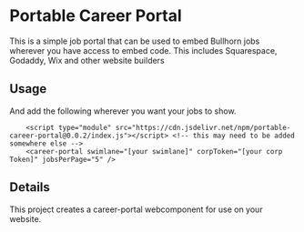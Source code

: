 # Portable Career Portal

This is a simple job portal that can be used to embed Bullhorn jobs wherever you have access to embed code.  This includes Squarespace, Godaddy, Wix and other website builders

## Usage

And add the following wherever you want your jobs to show.
```
    <script type="module" src="https://cdn.jsdelivr.net/npm/portable-career-portal@0.0.2/index.js"></script> <!-- this may need to be added somewhere else -->
    <career-portal swimlane="[your swimlane]" corpToken="[your corp Token]" jobsPerPage="5" />
```

## Details
This project creates a career-portal webcomponent for use on your website.